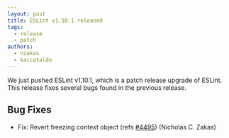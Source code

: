 ```yaml
---
layout: post
title: ESLint v1.10.1 released
tags:
  - release
  - patch
authors:
  - nzakas
  - kaicataldo
---
```


We just pushed ESLint v1.10.1, which is a patch release upgrade of ESLint. This release  fixes several bugs found in the previous release.










## Bug Fixes


* Fix: Revert freezing context object (refs [#4495](https://github.com/eslint/eslint/issues/4495)) (Nicholas C. Zakas)
